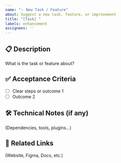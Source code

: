 ```yaml
---
name: "✨ New Task / Feature"
about: Suggest a new task, feature, or improvement
title: "[Task] "
labels: enhancement
assignees: ''
---
```


## 📋 Description
What is the task or feature about?

## ✅ Acceptance Criteria
- [ ] Clear steps or outcome 1
- [ ] Outcome 2

## 🛠 Technical Notes (if any)
(Dependencies, tools, plugins...)

## 🔗 Related Links
(Website, Figma, Docs, etc.)
